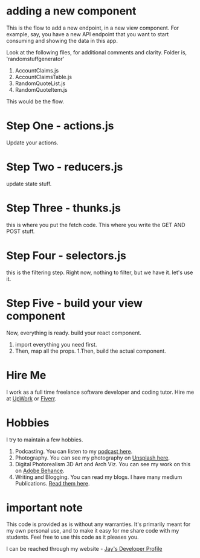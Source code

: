 # adding a new component

This is the flow to add a new endpoint, in a new view component. For example, say, you have a new API endpoint that you want to start consuming and showing the data in this app. 

Look at the following files, for additional comments and clarity. Folder is, 'randomstuffgenerator'

1. AccountClaims.js
1. AccountClaimsTable.js
1. RandomQuoteList.js
1. RandomQuoteItem.js

This would be the flow.

# Step One - actions.js

Update your actions.

# Step Two - reducers.js

update state stuff.

# Step Three - thunks.js

this is where you put the fetch code. This where you write the GET AND POST stuff.

# Step Four - selectors.js

this is the filtering step. Right now, nothing to filter, but we have it. let's use it.

# Step Five - build your view component

Now, everything is ready. build your react component.

1. import everything you need first.
1. Then, map all the props.
1.Then, build the actual component.

# Hire Me

I work as a full time freelance software developer and coding tutor. Hire me at [UpWork](https://www.upwork.com/fl/vijayasimhabr) or [Fiverr](https://www.fiverr.com/jay_codeguy). 

# Hobbies

I try to maintain a few hobbies.

1. Podcasting. You can listen to my [podcast here](https://stories.thechalakas.com/listen-to-podcast/).
1. Photography. You can see my photography on [Unsplash here](https://unsplash.com/@jay_neeruhaaku).
1. Digital Photorealism 3D Art and Arch Viz. You can see my work on this on [Adobe Behance](https://www.behance.net/vijayasimhabr).
1. Writing and Blogging. You can read my blogs. I have many medium Publications. [Read them here](https://medium.com/@vijayasimhabr).

# important note 

This code is provided as is without any warranties. It's primarily meant for my own personal use, and to make it easy for me share code with my students. Feel free to use this code as it pleases you.

I can be reached through my website - [Jay's Developer Profile](https://jay-study-nildana.github.io/developerprofile)
